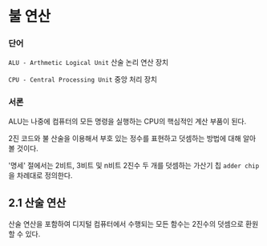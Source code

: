 # 불 연산

### 단어

`ALU - Arthmetic Logical Unit` 산술 논리 연산 장치

`CPU - Central Processing Unit` 중앙 처리 장치

### 서론

ALU는 나중에 컴퓨터의 모든 명령을 실행하는 CPU의 핵심적인 계산 부품이 된다.

2진 코드와 불 산술을 이용해서 부호 있는 정수를 표현하고 덧셈하는 방법에 대해 알아볼 것이다.

'명세' 절에서는 2비트, 3비트 및 n비트 2진수 두 개를 덧셈하는 가산기 칩 `adder chip` 을 차례대로 정의한다.

## 2.1 산술 연산

산술 연산을 포함하여 디지털 컴퓨터에서 수행되는 모든 함수는 2진수의 덧셈으로 환원할 수 있다.

